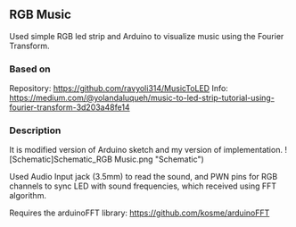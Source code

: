 ## RGB Music

Used simple RGB led strip and Arduino to visualize music using the Fourier Transform.

### Based on
Repository: https://github.com/ravyoli314/MusicToLED
Info: https://medium.com/@yolandaluqueh/music-to-led-strip-tutorial-using-fourier-transform-3d203a48fe14

### Description
It is modified version of Arduino sketch and my version of implementation.
![Schematic]Schematic_RGB Music.png "Schematic")

Used Audio Input jack (3.5mm) to read the sound, and PWN pins for RGB channels to sync LED with sound frequencies, which received using FFT algorithm.

Requires the arduinoFFT library: https://github.com/kosme/arduinoFFT


